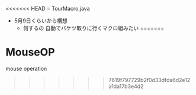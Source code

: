 <<<<<<< HEAD
= TourMacro.java
- 5月9日くらいから構想
	- 何するの
		自動でバケツ取りに行くマクロ組みたい
=======
# MouseOP
mouse operation
>>>>>>> 7619f797729b2f0d33dfda6d2e12a1da17b3e4d2

